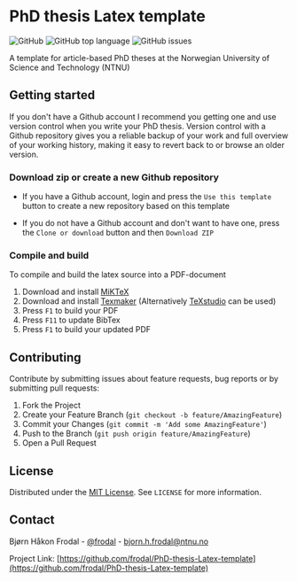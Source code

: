 # PhD thesis Latex template

![GitHub](https://img.shields.io/github/license/frodal/PhD-thesis-Latex-template)
![GitHub top language](https://img.shields.io/github/languages/top/frodal/PhD-thesis-Latex-template)
![GitHub issues](https://img.shields.io/github/issues-raw/frodal/PhD-thesis-Latex-template)

A template for article-based PhD theses at the Norwegian University of Science and Technology (NTNU)

## Getting started

If you don't have a Github account I recommend you getting one and use version control when you write your PhD thesis. Version control with a Github repository gives you a reliable backup of your work and full overview of your working history, making it easy to revert back to or browse an older version.

### Download zip or create a new Github repository

* If you have a Github account, login and press the `Use this template` button to create a new repository based on this template

* If you do not have a Github account and don't want to have one, press the `Clone or download` button and then `Download ZIP`

### Compile and build

To compile and build the latex source into a PDF-document

1. Download and install [MiKTeX](https://miktex.org/)
2. Download and install [Texmaker](https://www.xm1math.net/texmaker/) (Alternatively [TeXstudio](https://www.texstudio.org/) can be used)
3. Press `F1` to build your PDF
4. Press `F11` to update BibTex
5. Press `F1` to build your updated PDF

## Contributing

Contribute by submitting issues about feature requests, bug reports or by submitting pull requests:

1. Fork the Project
2. Create your Feature Branch (`git checkout -b feature/AmazingFeature`)
3. Commit your Changes (`git commit -m 'Add some AmazingFeature'`)
4. Push to the Branch (`git push origin feature/AmazingFeature`)
5. Open a Pull Request

## License

Distributed under the [MIT License](https://mit-license.org/).
See `LICENSE` for more information.

## Contact

Bjørn Håkon Frodal - [@frodal](https://github.com/frodal) - bjorn.h.frodal@ntnu.no

Project Link: [https://github.com/frodal/PhD-thesis-Latex-template](https://github.com/frodal/PhD-thesis-Latex-template)
